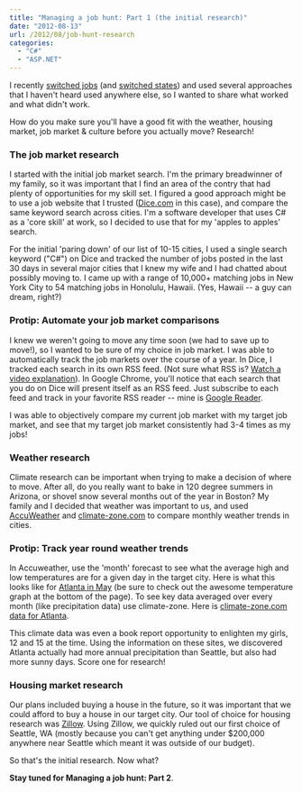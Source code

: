 ```yaml
---
title: "Managing a job hunt: Part 1 (the initial research)"
date: "2012-08-13"
url: /2012/08/job-hunt-research
categories:
  - "C#"
  - "ASP.NET"
---
```

I recently <a href="https://twitter.com/danesparza/status/208692013225349121">switched jobs</a> (and <a href="http://www.flickr.com/photos/danesparza/7463861966/in/photostream/">switched states</a>) and used several approaches that I haven't heard used anywhere else, so I wanted to share what worked and what didn't work. 

<!--more-->

How do you make sure you'll have a good fit with the weather, housing market, job market & culture before you actually move?  Research!  

### The job market research
I started with the initial job market search.  I'm the primary breadwinner of my family, so it was important that I find an area of the contry that had plenty of opportunities for my skill set.  I figured a good approach might be to use a job website that I trusted (<a href="http://www.dice.com/">Dice.com</a> in this case), and compare the same keyword search across cities.  I'm a software developer that uses C# as a 'core skill' at work, so I decided to use that for my 'apples to apples' search.

For the initial 'paring down' of our list of 10-15 cities, I used a single search keyword ("C#") on Dice and tracked the number of jobs posted in the last 30 days in several major cities that I knew my wife and I had chatted about possibly moving to.  I came up with a range of 10,000+ matching jobs in New York City to 54 matching jobs in Honolulu, Hawaii.
(Yes, Hawaii -- a guy can dream, right?)

### Protip: Automate your job market comparisons
I knew we weren't going to move any time soon (we had to save up to move!), so I wanted to be sure of my choice in job market.  I was able to automatically track the job markets over the course of a year.  In Dice, I tracked each search in its own RSS feed. (Not sure what RSS is?  <a href="http://www.youtube.com/watch?v=0klgLsSxGsU">Watch a video explanation</a>). In Google Chrome, you'll notice that each search that you do on Dice will present itself as an RSS feed.  Just subscribe to each feed and track in your favorite RSS reader -- mine is <a href="http://www.google.com/reader">Google Reader</a>.  

I was able to objectively compare my current job market with my target job market, and see that my target job market consistently had 3-4 times as my jobs!

### Weather research
Climate research can be important when trying to make a decision of where to move.  After all, do you really want to bake in 120 degree summers in Arizona, or shovel snow several months out of the year in Boston?  My family and I decided that weather was important to us, and used <a href="http://www.accuweather.com">AccuWeather</a> and <a href="http://www.climate-zone.com">climate-zone.com</a> to compare monthly weather trends in cities.   

### Protip: Track year round weather trends
In Accuweather, use the 'month' forecast to see what the average high and low temperatures are for a given day in the target city.  Here is what this looks like for <a href="http://www.accuweather.com/en/us/atlanta-ga/30334/may-weather/348181">Atlanta in May</a> (be sure to check out the awesome temperature graph at the bottom of the page).  To see key data averaged over every month (like precipitation data) use climate-zone.  Here is <a href="http://www.climate-zone.com/climate/united-states/georgia/atlanta/">climate-zone.com data for Atlanta</a>.

This climate data was even a book report opportunity to enlighten my girls, 12 and 15 at the time.  Using the information on these sites, we discovered Atlanta actually had more annual precipitation than Seattle, but also had more sunny days.  Score one for research!

### Housing market research
Our plans included buying a house in the future, so it was important that we could afford to buy a house in our target city.  Our tool of choice for housing research was <a href="http://www.zillow.com/">Zillow</a>.  Using Zillow, we quickly ruled out our first choice of Seattle, WA (mostly because you can't get anything under $200,000 anywhere near Seattle which meant it was outside of our budget).

So that's the initial research.  Now what?  

<strong>Stay tuned for Managing a job hunt: Part 2</strong>.

